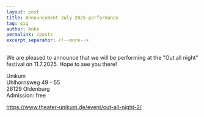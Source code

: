 ```yaml
---
layout: post
title: Announcement July 2025 performance
tag: gig
author: Anke
permalink: /posts
excerpt_separator: <!--more-->
---
```


We are pleased to announce that we will be performing at the "Out all night" festival on 11.7.2025.
Hope to see you there!

Unikum<br>
Uhlhornsweg 49 - 55<br>
26129 Oldenburg<br>
Admission: free

<https://www.theater-unikum.de/event/out-all-night-2/>
<!--more-->
